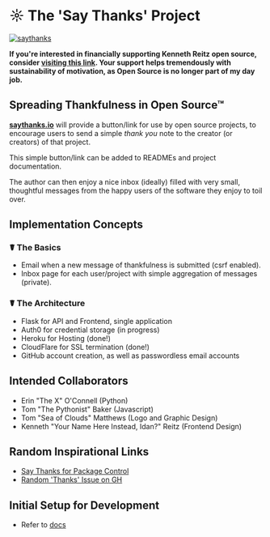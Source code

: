# ☼ The 'Say Thanks' Project

[![saythanks](https://img.shields.io/badge/say-thanks-modal.svg)](https://saythanks.io/to/kennethreitz)

**If you're interested in financially supporting Kenneth Reitz open source, consider [visiting this link](https://cash.me/$KennethReitz). Your support helps tremendously with sustainability of motivation, as Open Source is no longer part of my day job.**

## Spreading Thankfulness in Open Source™

[**saythanks.io**](https://saythanks.io/) will provide a button/link for use by open source projects, to encourage users to send a simple _thank you_ note to the creator (or creators) of that project.

This simple button/link can be added to READMEs and project documentation.

The author can then enjoy a nice inbox (ideally) filled with very small, thoughtful messages from the happy users of the software they enjoy to toil over.

## Implementation Concepts

### ☤ The Basics

- Email when a new message of thankfulness is submitted (csrf enabled).
- Inbox page for each user/project with simple aggregation of messages (private).

### ☤ The Architecture

- Flask for API and Frontend, single application
- Auth0 for credential storage (in progress)
- Heroku for Hosting (done!)
- CloudFlare for SSL termination (done!)
- GitHub account creation, as well as passwordless email accounts

## Intended Collaborators

- Erin "The X" O'Connell (Python)
- Tom "The Pythonist" Baker (Javascript)
- Tom "Sea of Clouds" Matthews (Logo and Graphic Design)
- Kenneth "Your Name Here Instead, Idan?" Reitz (Frontend Design)

## Random Inspirational Links

- [Say Thanks for Package Control](https://packagecontrol.io/say_thanks)
- [Random 'Thanks' Issue on GH](https://github.com/foxmask/wallabag_api/issues/1)

## Initial Setup for Development

- Refer to [docs](/docs/README.md)
